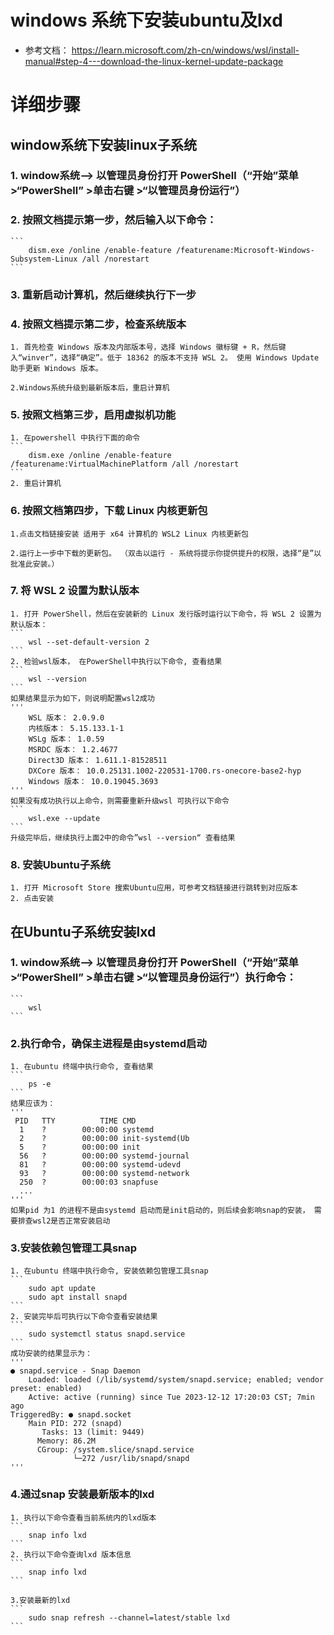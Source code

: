 # windows 系统下安装ubuntu及lxd

+ 参考文档： https://learn.microsoft.com/zh-cn/windows/wsl/install-manual#step-4---download-the-linux-kernel-update-package


# 详细步骤
## window系统下安装linux子系统

### 1. window系统--> 以管理员身份打开 PowerShell（“开始”菜单 >“PowerShell” >单击右键 >“以管理员身份运行”）


### 2. 按照文档提示第一步，然后输入以下命令：
    ```
        dism.exe /online /enable-feature /featurename:Microsoft-Windows-Subsystem-Linux /all /norestart
    ```

### 3. 重新启动计算机，然后继续执行下一步

### 4. 按照文档提示第二步，检查系统版本

    1. 首先检查 Windows 版本及内部版本号，选择 Windows 徽标键 + R，然后键入“winver”，选择“确定”。低于 18362 的版本不支持 WSL 2。 使用 Windows Update 助手更新 Windows 版本。 

    2.Windows系统升级到最新版本后，重启计算机

### 5. 按照文档第三步，启用虚拟机功能
    1. 在powershell 中执行下面的命令
    ```
        dism.exe /online /enable-feature /featurename:VirtualMachinePlatform /all /norestart
    ```
    2. 重启计算机

### 6. 按照文档第四步，下载 Linux 内核更新包

    1.点击文档链接安装 适用于 x64 计算机的 WSL2 Linux 内核更新包

    2.运行上一步中下载的更新包。 （双击以运行 - 系统将提示你提供提升的权限，选择“是”以批准此安装。）

### 7. 将 WSL 2 设置为默认版本
    1. 打开 PowerShell，然后在安装新的 Linux 发行版时运行以下命令，将 WSL 2 设置为默认版本：
    ```
        wsl --set-default-version 2
    ```
    2. 检验wsl版本， 在PowerShell中执行以下命令, 查看结果
    ```
        wsl --version
    ``` 
    如果结果显示为如下，则说明配置wsl2成功
    '''
        WSL 版本： 2.0.9.0
        内核版本： 5.15.133.1-1
        WSLg 版本： 1.0.59
        MSRDC 版本： 1.2.4677
        Direct3D 版本： 1.611.1-81528511
        DXCore 版本： 10.0.25131.1002-220531-1700.rs-onecore-base2-hyp
        Windows 版本： 10.0.19045.3693
    '''
    如果没有成功执行以上命令，则需要重新升级wsl 可执行以下命令
    ```
        wsl.exe --update
    ```
    升级完毕后，继续执行上面2中的命令”wsl --version“ 查看结果

### 8.  安装Ubuntu子系统
    1. 打开 Microsoft Store 搜索Ubuntu应用，可参考文档链接进行跳转到对应版本
    2. 点击安装


## 在Ubuntu子系统安装lxd

### 1. window系统--> 以管理员身份打开 PowerShell（“开始”菜单 >“PowerShell” >单击右键 >“以管理员身份运行”）执行命令：
    ```
        wsl
    ```

### 2.执行命令，确保主进程是由systemd启动
    1. 在ubuntu 终端中执行命令, 查看结果
    ```
        ps -e
    ```
    结果应该为：
    '''
     PID   TTY          TIME CMD
      1    ?        00:00:00 systemd
      2    ?        00:00:00 init-systemd(Ub
      5    ?        00:00:00 init
      56   ?        00:00:00 systemd-journal
      81   ?        00:00:00 systemd-udevd
      93   ?        00:00:00 systemd-network
      250  ?        00:00:03 snapfuse
      ...
    '''
    如果pid 为1 的进程不是由systemd 启动而是init启动的，则后续会影响snap的安装， 需要排查wsl2是否正常安装启动

### 3.安装依赖包管理工具snap

    1. 在ubuntu 终端中执行命令, 安装依赖包管理工具snap
    ```
        sudo apt update
        sudo apt install snapd
    ```
    2. 安装完毕后可执行以下命令查看安装结果
    ```
        sudo systemctl status snapd.service
    ```
    成功安装的结果显示为：
    '''
    ● snapd.service - Snap Daemon
        Loaded: loaded (/lib/systemd/system/snapd.service; enabled; vendor preset: enabled)
        Active: active (running) since Tue 2023-12-12 17:20:03 CST; 7min ago
    TriggeredBy: ● snapd.socket
        Main PID: 272 (snapd)
           Tasks: 13 (limit: 9449)
          Memory: 86.2M
          CGroup: /system.slice/snapd.service
                  └─272 /usr/lib/snapd/snapd
    '''

### 4.通过snap 安装最新版本的lxd
    1. 执行以下命令查看当前系统内的lxd版本
    ```
        snap info lxd
    ```
    2. 执行以下命令查询lxd 版本信息
    ```
        snap info lxd
    ```

    3.安装最新的lxd
    ```
        sudo snap refresh --channel=latest/stable lxd
    ```
    







    